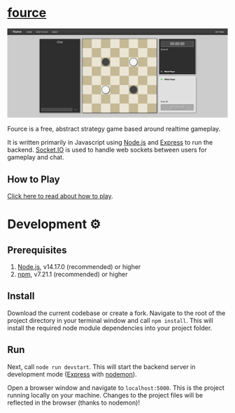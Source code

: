 # [fource](http://fource.herokuapp.com)
![Preview of Fource Game Screen](/public/images/preview.png?raw=true)

Fource is a free, abstract strategy game based around realtime gameplay.

It is written primarily in Javascript using [Node.js](https://nodejs.org) and [Express](https://expressjs.com) to run the backend. [Socket.IO](https://socket.io/) is used to handle web sockets between users for gameplay and chat.

## How to Play
[Click here to read about how to play](https://fource.herokuapp.com/how-to-play).

# Development ⚙️

## Prerequisites

1. [Node.js](https://nodejs.dev/learn/how-to-install-nodejs), v14.17.0 (recommended) or higher
2. [npm](https://docs.npmjs.com/downloading-and-installing-node-js-and-npm), v7.21.1 (recommended) or higher

## Install

Download the current codebase or create a fork. Navigate to the root of the project directory in your terminal window and call `npm install`. This will install the required node module dependencies into your project folder.

## Run

Next, call `node run devstart`. This will start the backend server in development mode ([Express](https://expressjs.com/) with [nodemon](https://www.npmjs.com/package/nodemon)).

Open a browser window and navigate to `localhost:5000`. This is the project running locally on your machine. Changes to the project files will be reflected in the browser (thanks to nodemon)!
